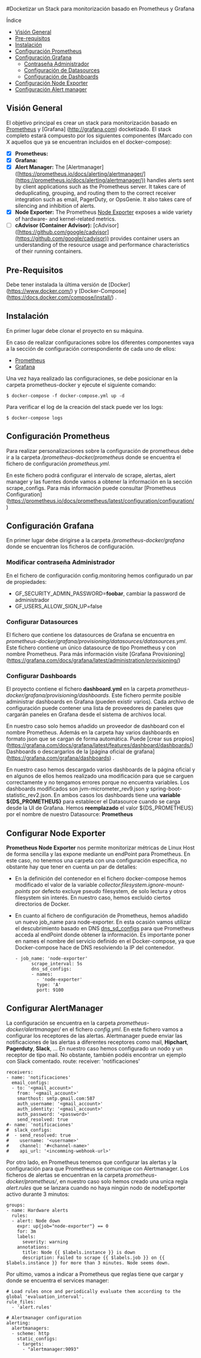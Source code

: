 #Docketizar un Stack para monitorización basado en Prometheus y Grafana


Índice
  - [Visión General](#visión-general)
  - [Pre-requisitos](#pre-requisitos)
  - [Instalación](#instalación)
  - [Configuración Prometheus](#configuración-prometheus)
  - [Configuración Grafana](##configuración-grafana)
    - [Contraseña Administrador](#modificar-contraseña-administrador)
    - [Configuración de Datasources](#configurar-datasources)
    - [Configuración de Dashboards](#configurar-dashboards)
  - [Configuración Node Exporter](#configurar-node-exporter)
  - [Configuración Alert manager](#configurar-alertmanager)

## Visión General

El objetivo principal es crear un stack para monitorización basado en [Prometheus](http://prometheus.io/) y [Grafana] (http://grafana.com) docketizado. El stack completo estará compuesto por los siguientes componentes (Marcado con X aquellos que ya se encuentran incluidos en el docker-compose):

- [X] **Prometheus:**
- [X] **Grafana:** 
- [X] **Alert Manager:** The [Alertmanager] ([https://prometheus.io/docs/alerting/alertmanager/](https://prometheus.io/docs/alerting/alertmanager/)) handles alerts sent by client applications such as the Prometheus server. It takes care of deduplicating, grouping, and routing them to the correct receiver integration such as email, PagerDuty, or OpsGenie. It also takes care of silencing and inhibition of alerts.
- [X] **Node Exporter:** The Prometheus [Node Exporter](https://prometheus.io/docs/guides/node-exporter/#monitoring-linux-host-metrics-with-the-node-exporter) exposes a wide variety of hardware- and kernel-related metrics.
- [ ] **cAdvisor (Container Advisor):** [cAdvisor] ([https://github.com/google/cadvisor](https://github.com/google/cadvisor)) provides container users an understanding of the resource usage and performance characteristics of their running containers.

## Pre-Requisitos

Debe tener instalada la última versión de [Docker] (https://www.docker.com/) y [Docker-Compose] (https://docs.docker.com/compose/install/) .

## Instalación

En primer lugar debe clonar el proyecto en su máquina.

En caso de realizar configuraciones sobre los diferentes componentes vaya a la sección de configuración correspondiente de cada uno de ellos:
  - [Prometheus](#configurar-prometheus)
  - [Grafana](#configurar-grafana)

Una vez haya realizado las configuraciones, se debe posicionar en la carpeta prometheus-docker y ejecute el siguiente comando:

    $ docker-compose -f docker-compose.yml up -d

Para verificar el log de la creación del stack puede ver los logs:

    $ docker-compose logs

## Configuración Prometheus

Para realizar personalizaciones sobre la configuración de prometheus debe ir a la carpeta */prometheus-docker/prometheus* donde se encuentra el fichero de configuración *prometheus.yml*.

En este fichero podrá configurar el intervalo de scrape, alertas, alert manager y las fuentes donde vamos a obtener la información en la sección scrape_configs. Para más información puede consultar [Prometheus Configuration] (https://prometheus.io/docs/prometheus/latest/configuration/configuration/)

## Configuración Grafana

En primer lugar debe dirigirse a la carpeta */prometheus-docker/grafana* donde se encuentran los ficheros de configuración.

### Modificar contraseña Administrador

En el fichero de configuración config.monitoring hemos configurado un par de propiedades:
- GF_SECURITY_ADMIN_PASSWORD=**foobar**, cambiar la password de administrador
- GF_USERS_ALLOW_SIGN_UP=false

### Configurar Datasources

El fichero que contiene los datasources de Grafana se encuentra en *prometheus-docker/grafana/provisioning/datasources/datasources.yml*. Este fichero contiene un único datasource de tipo Prometheus y con nombre Prometheus. Para más información visite [Grafana Provisioning] (https://grafana.com/docs/grafana/latest/administration/provisioning/)

### Configurar Dashboards

El proyecto contiene el fichero **dashboard.yml** en la carpeta *prometheus-docker/grafana/provisioning/dashboards*. Este fichero permite posible administrar dashboards en Grafana (pueden existir varios). Cada archivo de configuración puede contener una lista de proveedores de paneles que cargarán paneles en Grafana desde el sistema de archivos local.

En nuestro caso solo hemos añadido un proveedor de dashboard con el nombre Prometheus. Además en la carpeta hay varios dashboards en formato json que se cargan de forma automática. Puede [crear sus propios] (https://grafana.com/docs/grafana/latest/features/dashboard/dashboards/) Dashboards o descargarlos de la [página oficial de grafana] (https://grafana.com/grafana/dashboards) .

En nuestro caso hemos descargado varios dashboards de la página oficial y en algunos de ellos hemos realizado una modificación para que se carguen correctamente y no tengamos errores porque no encuentra variables. Los dashboards modificados son jvm-micrometer_rev9.json y spring-boot-statistic_rev2.json. En ambos casos los dashboards tiene una **variable ${DS_PROMETHEUS}** para establecer el Datasource cuando se carga desde la UI de Grafana. Hemos **reemplazado** el valor ${DS_PROMETHEUS} por el nombre de nuestro Datasource: **Prometheus**

## Configurar Node Exporter

**Prometheus Node Exporter** nos permite monitorizar métricas de Linux Host de forma sencilla y las expone mediante un endPoint para Prometheus. En este caso, no tenemos una carpeta con una configuración específica, no obstante hay que tener en cuenta un par de detalles:
- En la definición del contenedor en el fichero docker-compose hemos modificado el valor de la variable *collector.filesystem.ignore-mount-points* por defecto excluye pseudo filesystem, de solo lectura y otros filesystem sin interés. En nuestro caso, hemos excluido ciertos directorios de Docker.

- En cuanto al fichero de configuración de Prometheus, hemos añadido un nuevo job_name para node-exporter. En esta ocasión vamos utilizar el descubrimiento basado en DNS [dns_sd_configs](https://prometheus.io/docs/prometheus/latest/configuration/configuration/#dns_sd_config) para que Prometheus acceda al endPoint donde obtener la información. Es importante poner en names el nombre del servicio definido en el Docker-compose, ya que Docker-compose hace de DNS resolviendo la IP del contenedor.
   
      - job_name: 'node-exporter'     
            scrape_interval: 5s
            dns_sd_configs:
            - names:
              - 'node-exporter'
              type: 'A'
              port: 9100



## Configurar AlertManager

La configuración se encuentra en la carpeta *prometheus-docker/alertmanager/* en el fichero *config.yml*. En este fichero vamos a configurar los receptores de las alertas. Alertmanager puede enviar las notificaciones de las alertas a diferentes receptores como mail, **Hipchart**, **Pagerduty**, **Slack**, ... En nuestro caso hemos configurado un nodo y un receptor de tipo mail. No obstante, también podéis encontrar un ejemplo con Slack comentado.
route:
  receiver: 'notificaciones'

    receivers:
    - name: 'notificaciones'
      email_configs:
      - to: '<gmail_account>'
        from: '<gmail_account>'
        smarthost: smtp.gmail.com:587
        auth_username: '<gmail_account>'
        auth_identity: '<gmail_account>'
        auth_password: '<password>'
        send_resolved: true
    #- name: 'notificaciones'
    #  slack_configs:
    #  - send_resolved: true
    #    username: '<username>'
    #    channel: '#<channel-name>'
    #    api_url: '<incomming-webhook-url>'

Por otro lado, en Prometheus tenemos que configurar las alertas y la configuración para que Prometheus se comunique con Alertmanager. Los ficheros de alertas se encuentran en la carpeta *prometheus-docker/prometheus/*, en nuestro caso solo hemos creado una unica regla *alert.rules* que se lanzara cuando no haya ningún nodo de nodeExporter activo durante  3 minutos:

    groups:
    - name: Hardware alerts
      rules:
      - alert: Node down
        expr: up{job="node-exporter"} == 0
        for: 3m
        labels:
          severity: warning
        annotations:
          title: Node {{ $labels.instance }} is down
          description: Failed to scrape {{ $labels.job }} on {{ $labels.instance }} for more than 3 minutes. Node seems down.

Por ultimo, vamos a indicar a Prometheus que reglas tiene que cargar y donde se encuentra el services manager:

    # Load rules once and periodically evaluate them according to the global 'evaluation_interval'.
    rule_files:
      - 'alert.rules'

    # Alertmanager configuration
    alerting:
      alertmanagers:
      - scheme: http
        static_configs:
        - targets:
          - "alertmanager:9093"
